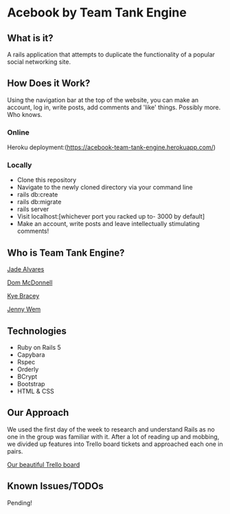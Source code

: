 # Acebook by Team Tank Engine
## What is it?

A rails application that attempts to duplicate the functionality of a popular social networking site.

## How Does it Work?

Using the navigation bar at the top of the website, you can make an account, log in, write posts, add comments and 'like' things. Possibly more. Who knows.

### Online
Heroku deployment:(https://acebook-team-tank-engine.herokuapp.com/)

### Locally
- Clone this repository
- Navigate to the newly cloned directory via your command line
- rails db:create
- rails db:migrate
- rails server
- Visit localhost:[whichever port you racked up to- 3000 by default]
- Make an account, write posts and leave intellectually stimulating comments!

## Who is Team Tank Engine?
[Jade Alvares](https://github.com/jjadeseravla)

[Dom McDonnell](https://github.com/dmcd84)

[Kye Bracey](https://github.com/Kynosaur)

[Jenny Wem](https://github.com/wemmm)

## Technologies

- Ruby on Rails 5
- Capybara
- Rspec
- Orderly
- BCrypt
- Bootstrap
- HTML & CSS

## Our Approach

We used the first day of the week to research and understand Rails as no one in the group was familiar with it. After a lot of reading up and mobbing, we divided up features into Trello board tickets and approached each one in pairs.

[Our beautiful Trello board](https://trello.com/b/w1djK5kM/acebook-may-2017-kjjd)

## Known Issues/TODOs

Pending!
